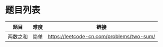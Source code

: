 # 题目列表

<center>
  
| 题目 | 难度 | 链接 |
| ------------- | ------------- | ------------- |
| 两数之和 | 简单 | https://leetcode-cn.com/problems/two-sum/ |

</center>
